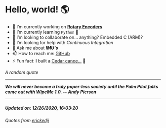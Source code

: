 # Hello, world! 🌎


- 🔧 I’m currently working on [**Rotary Encoders**](https://github.com/kyleRhess/EncoderQ.git)
- 🌱 I’m currently learning `Python` **🐍**
- 👯 I’m looking to collaborate on... anything? Embedded C (ARM)?
- 🤔 I’m looking for help with *Continuous Integration*
- 💬 Ask me about ***IMU's***
- 📫 How to reach me: [GitHub](https://github.com/kyleRhess)
- ⚡ Fun fact: I built a [Cedar canoe...](https://kylerhess.github.io/canoe.html) 🛶

_A random quote_
___
***We will never become a truly paper-less society until the Palm Pilot
folks come out with WipeMe 1.0.
-- Andy Pierson***
___
##### Updated on: 12/26/2020, 16:03:20
###### Quotes from [erickedji](https://gist.github.com/erickedji/68802)